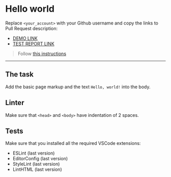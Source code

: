 # Hello world

Replace `<your_account>` with your Github username and copy the links to Pull Request description:
- [DEMO LINK](https://VolodymyrShymanskyi.github.io/layout_hello-world/)
- [TEST REPORT LINK](https://VolodymyrShymanskyi.github.io/layout_hello-world/report/html_report/)

> Follow [this instructions](https://mate-academy.github.io/layout_task-guideline/#how-to-solve-the-layout-tasks-on-github)
___

## The task

Add the basic page markup and the text `Hello, world!` into the body.

## Linter

Make sure that `<head>` and `<body>` have indentation of 2 spaces.

## Tests

Make sure that you installed all the required VSCode extensions:

- ESLint (last version)
- EditorConfig (last version)
- StyleLint (last version)
- LintHTML (last version)
